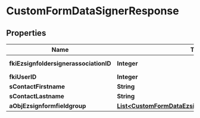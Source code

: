 

# CustomFormDataSignerResponse

## Properties

Name | Type | Description | Notes
------------ | ------------- | ------------- | -------------
**fkiEzsignfoldersignerassociationID** | **Integer** | The unique ID of the Ezsignfoldersignerassociation | 
**fkiUserID** | **Integer** | The unique ID of the User |  [optional]
**sContactFirstname** | **String** | The First name of the contact | 
**sContactLastname** | **String** | The Last name of the contact | 
**aObjEzsignformfieldgroup** | [**List&lt;CustomFormDataEzsignformfieldgroupResponse&gt;**](CustomFormDataEzsignformfieldgroupResponse.md) |  | 





